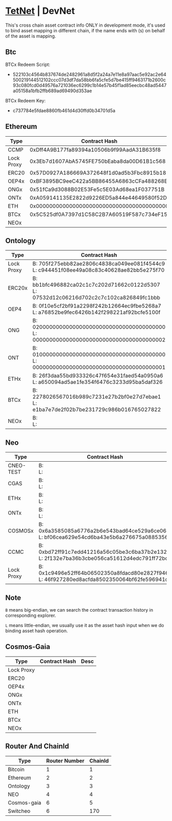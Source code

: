 # [TetNet](README.md) | DevNet

This's cross chain asset contract info ONLY in development mode, it's used to bind asset mapping in different chain, if the name ends with (s) on behalf of the asset is mapping.

## Btc

BTCx Redeem Script: 
- 522103c4564b837674de2482961a8d5f2a24a7e11e8a97aac5e92ac2e64500219144512102ccc07d3df7da58bb6fa5cfe5d7be415ff9463171b2600c93c080fcd0d49576a721036ec6299c1b14e57b45f1ad85eecbc48ad5447a05158a1bfb2ffb689ad69490d353ae

BTCx Redeem Key: 
- c737784e5fdae8860fb461d4d30ffd0b34701d5a

## Ethereum

Type | Contract Hash | Desc
---|---|---
CCMP | 0xDff4A9B177fa89394a10506b9f99AadA31B635f8 |
Lock Proxy | 0x3Eb7d1607AbA5745FE750bEaba8da00D61B1c568 |
ERC20 | 0x57D0927A186669A372648f1d0ad5b3Fbc8915b18 |
OEP4x | 0xBF3895BC9eeC422a5BB86455A6863cCFa488268E |
ONGx | 0x51fCa9d3088B02E53Fe5c5E03Ad68ea1F037751B |
ONTx | 0xA059141135E2822d9226ED5a844e44649580f52D |
ETH | 0x0000000000000000000000000000000000000000 |
BTCx | 0x5C525df0A7397d1C58C2B7A60519F587c734eF15 |
NEOx |  |

## Ontology

Type | Contract Hash | Desc
---|---|---
Lock Proxy | B: 705f275ebb82ae2806c4838ca049ee081f4544c9 </br> L: c944451f08ee49a08c83c40628ae82bb5e275f70 |
ERC20x | B: bb1bfc496882ca02c1c7c202d71662c0122d5307 </br> L: 07532d12c06216d702c2c7c102ca826849fc1bbb |
OEP4 | B: 0f10e5cf2bf91a2298f242b12664ec9fbe5268a7 </br> L: a76852be9fec6426b142f298221af92bcfe5100f |
ONG | B: 0200000000000000000000000000000000000000 </br> L: 0000000000000000000000000000000000000002 |
ONT | B: 0100000000000000000000000000000000000000 </br> L: 0000000000000000000000000000000000000001 |
ETHx | B: 26f3daa55bd933326c47f654e31faed54a0950a6 </br> L: a650094ad5ae1fe354f6476c3233d95ba5daf326 |
BTCx | B: 2278026567016b989c7231e27b2bf0e27d7ebae1 </br> L: e1ba7e7de2f02b7be231729c986b016765027822 |
NEOx | B:  </br> L: 
## Neo

Type | Contract Hash | Desc
---|---|---
CNEO-TEST | B:  </br> L:  |
CGAS | B:  </br> L:  |
ETHx | B:  </br> L:  |
ONTx | B:  </br> L:  |
COSMOSx | B: 0x6a3585085a6776a2b6e543bad64ce529a6ce06bf </br> L: bf06cea629e54cd6ba43e5b6a276675a0885356a |
CCMC | B: 0xbd72ff91c7edd41216a56c05be3c6ba37b2e132f  </br> L: 2f132e7ba36b3cbe056ca51612d4edc791ff72bd |
Lock Proxy | B: 0x1c9496e52ff64b06502350a8fdacd80e2827f946 </br> L: 46f927280ed8acfda8502350064bf62fe596941c |


## Note 
`B` means big-endian, we can search the contract transaction history in corresponding explorer.

`L` means little-endian, we usually use it as the asset hash input when we do binding asset hash operation.

## Cosmos-Gaia

Type | Contract Hash | Desc
---|---|---
Lock Proxy |  |
ERC20 |  |
OEP4x |  |
ONGx |  |
ONTx |  |
ETH |  |
BTCx |  |
NEOx |  |


## Router And ChainId
Type | Router Number | ChainId
---|---|---
Bitcoin | 1 | 1
Ethereum | 2 | 2
Ontology | 3 | 3
NEO | 4 | 4
Cosmos-gaia | 6 | 5
Switcheo | 6 | 170
